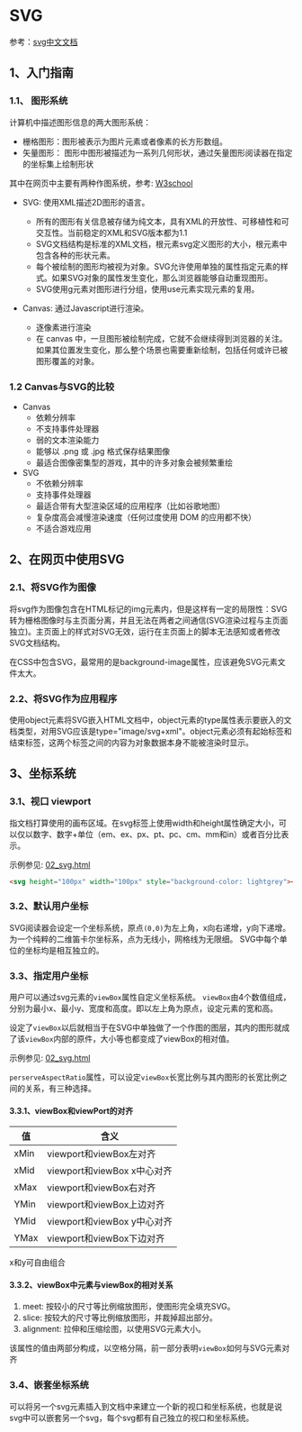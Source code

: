 # SVG

参考：[svg中文文档](https://d3js.org.cn/svg/get_start/#第一章-入门指南)

## 1、入门指南

### 1.1、 图形系统

计算机中描述图形信息的两大图形系统：

- 栅格图形：图形被表示为图片元素或者像素的长方形数组。
- 矢量图形： 图形中图形被描述为一系列几何形状，通过矢量图形阅读器在指定的坐标集上绘制形状

其中在网页中主要有两种作图系统，参考: [W3school](https://www.w3school.com.cn/html/html5_canvas_vs_svg.asp)

- SVG: 使用XML描述2D图形的语言。
    - 所有的图形有关信息被存储为纯文本，具有XML的开放性、可移植性和可交互性。当前稳定的XML和SVG版本都为1.1
    - SVG文档结构是标准的XML文档，根元素svg定义图形的大小，根元素中包含各种的形状元素。
    - 每个被绘制的图形均被视为对象。SVG允许使用单独的属性指定元素的样式。如果SVG对象的属性发生变化，那么浏览器能够自动重现图形。
    - SVG使用g元素对图形进行分组，使用use元素实现元素的复用。

- Canvas: 通过Javascript进行渲染。
    - 逐像素进行渲染
    - 在 canvas 中，一旦图形被绘制完成，它就不会继续得到浏览器的关注。如果其位置发生变化，那么整个场景也需要重新绘制，包括任何或许已被图形覆盖的对象。

### 1.2 Canvas与SVG的比较

- Canvas
    - 依赖分辨率
    - 不支持事件处理器
    - 弱的文本渲染能力
    - 能够以 .png 或 .jpg 格式保存结果图像
    - 最适合图像密集型的游戏，其中的许多对象会被频繁重绘
- SVG
    - 不依赖分辨率
    - 支持事件处理器
    - 最适合带有大型渲染区域的应用程序（比如谷歌地图）
    - 复杂度高会减慢渲染速度（任何过度使用 DOM 的应用都不快）
    - 不适合游戏应用

## 2、在网页中使用SVG

### 2.1、将SVG作为图像

将svg作为图像包含在HTML标记的img元素内，但是这样有一定的局限性：SVG转为栅格图像时与主页面分离，并且无法在两者之间通信(SVG渲染过程与主页面独立)。主页面上的样式对SVG无效，运行在主页面上的脚本无法感知或者修改SVG文档结构。

在CSS中包含SVG，最常用的是background-image属性，应该避免SVG元素文件太大。

### 2.2、将SVG作为应用程序

使用object元素将SVG嵌入HTML文档中，object元素的type属性表示要嵌入的文档类型，对用SVG应该是type="image/svg+xml"。object元素必须有起始标签和结束标签，这两个标签之间的内容为对象数据本身不能被渲染时显示。

## 3、坐标系统

### 3.1、视口 viewport

指文档打算使用的画布区域。在svg标签上使用width和height属性确定大小，可以仅以数字、数字+单位（em、ex、px、pt、pc、cm、mm和in）或者百分比表示。

示例参见: [02_svg.html](./02_svg.html#p1)

```html
<svg height="100px" width="100px" style="background-color: lightgrey"></svg>
```

### 3.2、默认用户坐标

SVG阅读器会设定一个坐标系统，原点`(0,0)`为左上角，x向右递增，y向下递增。为一个纯粹的二维笛卡尔坐标系，点为无线小，网格线为无限细。
SVG中每个单位的坐标均是相互独立的。

### 3.3、指定用户坐标

用户可以通过svg元素的`viewBox`属性自定义坐标系统。
`viewBox`由4个数值组成，分别为最小x、最小y、宽度和高度。即以左上角为原点，设定元素的宽和高。

设定了`viewBox`以后就相当于在SVG中单独做了一个作图的图层，其内的图形就成了该`viewBox`内部的原件，大小等也都变成了viewBox的相对值。

示例参见: [02_svg.html](./02_svg.html#p2)

`perserveAspectRatio`属性，可以设定`viewBox`长宽比例与其内图形的长宽比例之间的关系，有三种选择。

#### 3.3.1、viewBox和viewPort的对齐

值|含义
---|---
xMin|viewport和viewBox左对齐
xMid|viewport和viewBox x中心对齐
xMax|viewport和viewBox右对齐
YMin|viewport和viewBox上边对齐
YMid|viewport和viewBox y中心对齐
YMax|viewport和viewBox下边对齐

x和y可自由组合

#### 3.3.2、viewBox中元素与viewBox的相对关系

1. meet: 按较小的尺寸等比例缩放图形，使图形完全填充SVG。
2. slice: 按较大的尺寸等比例缩放图形，并裁掉超出部分。
3. alignment: 拉伸和压缩绘图，以使用SVG元素大小。

该属性的值由两部分构成，以空格分隔，前一部分表明`viewBox`如何与SVG元素对齐

### 3.4、嵌套坐标系统

可以将另一个svg元素插入到文档中来建立一个新的视口和坐标系统，也就是说svg中可以嵌套另一个svg，每个svg都有自己独立的视口和坐标系统。
